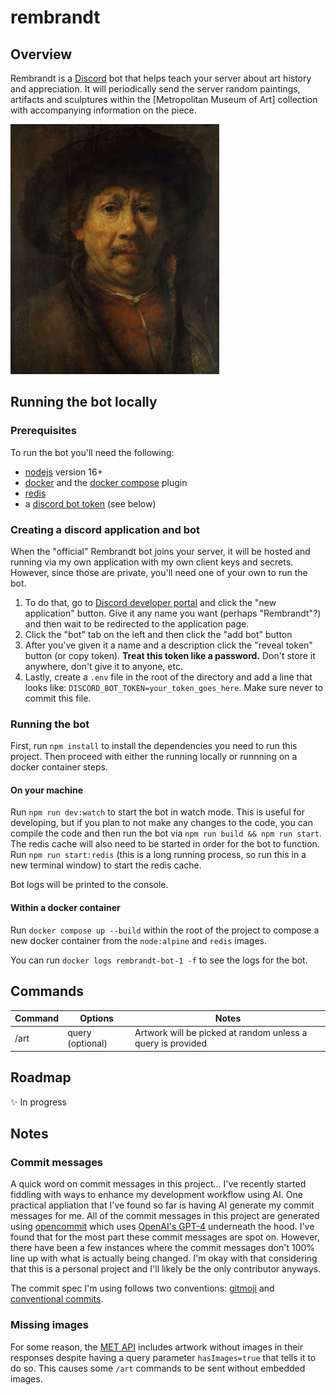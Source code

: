 # rembrandt

## Overview

Rembrandt is a [Discord](https://discord.com/) bot that helps teach your server about art history and appreciation. It will periodically send the server random paintings, artifacts and sculptures within the [Metropolitan Museum of Art] collection with accompanying information on the piece.

<img src="./rembrandt.jpg" height="400" />

## Running the bot locally

### Prerequisites

To run the bot you'll need the following:

-   [nodejs](https://nodejs.org/en/) version 16+
-   [docker](https://www.docker.com/) and the [docker compose](https://docs.docker.com/compose/) plugin
-   [redis](https://redis.io/)
-   a [discord bot token](https://discord.com/developers) (see below)

### Creating a discord application and bot

When the "official" Rembrandt bot joins your server, it will be hosted and running via my own application with my own client keys and secrets. However, since those are private, you'll need one of your own to run the bot.

1. To do that, go to [Discord developer portal](https://discord.com/developers) and click the "new application" button. Give it any name you want (perhaps "Rembrandt"?) and then wait to be redirected to the application page.
2. Click the "bot" tab on the left and then click the "add bot" button
3. After you've given it a name and a description click the "reveal token" button (or copy token). **Treat this token like a password.** Don't store it anywhere, don't give it to anyone, etc.
4. Lastly, create a `.env` file in the root of the directory and add a line that looks like: `DISCORD_BOT_TOKEN=your_token_goes_here`. Make sure never to commit this file.

### Running the bot

First, run `npm install` to install the dependencies you need to run this project. Then proceed with either the running locally or runnning on a docker container steps.

#### On your machine

Run `npm run dev:watch` to start the bot in watch mode. This is useful for developing, but if you plan to not make any changes to the code, you can compile the code and then run the bot via `npm run build && npm run start`. The redis cache will also need to be started in order for the bot to function. Run `npm run start:redis` (this is a long running process, so run this in a new terminal window) to start the redis cache.

Bot logs will be printed to the console.

#### Within a docker container

Run `docker compose up --build` within the root of the project to compose a new docker container from the `node:alpine` and `redis` images.

You can run `docker logs rembrandt-bot-1 -f` to see the logs for the bot.

## Commands

| Command | Options          | Notes                                                       |
| ------- | ---------------- | ----------------------------------------------------------- |
| /art    | query (optional) | Artwork will be picked at random unless a query is provided |

## Roadmap

✨ In progress

## Notes

### Commit messages

A quick word on commit messages in this project... I've recently started fiddling with ways to enhance my development workflow using AI. One practical appliation that I've found so far is having AI generate my commit messages for me. All of the commit messages in this project are generated using [opencommit](https://github.com/di-sukharev/opencommit) which uses [OpenAI's GPT-4](https://openai.com/product/gpt-4) underneath the hood. I've found that for the most part these commit messages are spot on. However, there have been a few instances where the commit messages don't 100% line up with what is actually being changed. I'm okay with that considering that this is a personal project and I'll likely be the only contributor anyways.

The commit spec I'm using follows two conventions: [gitmoji](https://gitmoji.dev/) and [conventional commits](https://www.conventionalcommits.org/en/v1.0.0/).

### Missing images

For some reason, the [MET API](https://metmuseum.github.io/) includes artwork without images in their responses despite having a query parameter `hasImages=true` that tells it to do so. This causes some `/art` commands to be sent without embedded images.
